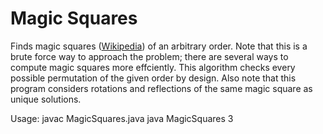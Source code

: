 Magic Squares
=============

Finds magic squares ([Wikipedia](http://en.wikipedia.org/wiki/Magic_square)) of an arbitrary order. Note that this is a brute force way to approach the problem; there are several ways to compute magic squares more effciently.  This algorithm checks every possible permutation of the given order by design.  Also note that this program considers rotations and reflections of the same magic square as unique solutions.

Usage:
javac MagicSquares.java
java MagicSquares 3
